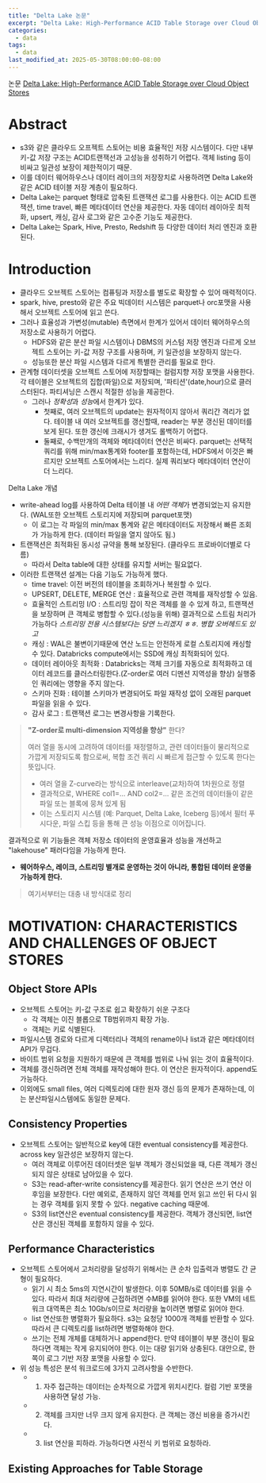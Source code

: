 ```yaml
---
title: "Delta Lake 논문"
excerpt: "Delta Lake: High-Performance ACID Table Storage over Cloud Object Stores"
categories:
  - data
tags:
  - data
last_modified_at: 2025-05-30T08:00:00-08:00
---
```


논문 [Delta Lake: High-Performance ACID Table Storage over Cloud Object Stores](https://www.vldb.org/pvldb/vol13/p3411-armbrust.pdf)

# Abstract
- s3와 같은 클라우드 오프젝트 스토어는 비용 효율적인 저장 시스템이다. 다만 내부 키-값 저장 구조는 ACID트랜잭선과 고성능을 성취하기 어렵다. 객체 listing 등이 비싸고 일관성 보장이 제한적이기 때문.
- 이를 데이터 웨어하우스나 데이터 레이크의 저장장치로 사용하려면 Delta Lake와 같은 ACID 테이블 저장 계층이 필요하다. 
- Delta Lake는 parquet 형태로 압축된 트랜잭션 로그를 사용한다. 이는 ACID 트랜잭션, time travel, 빠른 메타데이터 연산을 제공한다. 자동 데이터 레이아웃 최적화, upsert, 캐싱, 감사 로그와 같은 고수준 기능도 제공한다. 
- Delta Lake는 Spark, Hive, Presto, Redshift 등 다양한 데이터 처리 엔진과 호환된다.

# Introduction
- 클라우드 오브젝트 스토어는 컴퓨팅과 저장소를 별도로 확장할 수 있어 매력적이다.
- spark, hive, presto와 같은 주요 빅데이터 시스템은 parquet나 orc포맷을 사용해서 오브젝트 스토어에 읽고 쓴다.
- 그러나 효율성과 가변성(mutable) 측면에서 한계가 있어서 데이터 웨어하우스의 저장소로 사용하기 어렵다.
  - HDFS와 같은 분산 파일 시스템이나 DBMS의 커스텀 저장 엔진과 다르게 오브젝트 스토어는 키-값 저장 구조를 사용하며, 키 일관성을 보장하지 않는다.
  - 성능또한 분산 파일 시스템과 다르게 특별한 관리를 필요로 한다.
- 관계형 데이터셋을 오브젝트 스토어에 저장할때는 컬럼지향 저장 포맷을 사용한다. 각 테이블은 오브젝트의 집합(파일)으로 저장되며, '파티션'(date,hour)으로 클러스터된다. 파티셔닝은 스캔시 적절한 성능을 제공한다. 
  - 그러나 *정확성*과 *성능*에서 한계가 있다.
    - 첫째로, 여러 오브젝트의 update는 원자적이지 않아서 쿼리간 격리가 없다. 테이블 내 여러 오브젝트를 갱신할때, reader는 부분 갱신된 데이터를 보게 된다. 또한 갱신에 크래시가 생겨도 롤백하기 어렵다.
    - 둘째로, 수백만개의 객체와 메타데이터 연산은 비싸다. parquet는 선택적 쿼리를 위해 min/max통계와 footer를 포함하는데, HDFS에서 이것은 빠르지만 오브젝트 스토어에서는 느리다. 실제 쿼리보다 메타데이터 연산이 더 느리다.

Delta Lake 개념
- write-ahead log를 사용하여 Delta 테이블 내 *어떤 객체*가 변경되었는지 유지한다. (WAL또한 오브젝트 스토리지에 저장되며 parquet포맷)
  - 이 로그는 각 파일의 min/max 통계와 같은 메타데이터도 저장해서 빠른 조회가 가능하게 한다. (데이터 파일을 열지 않아도 됨.)
- 트랜잭션은 최적화된 동시성 규약을 통해 보장된다. (클라우드 프로바이더별로 다름)
  - 따라서 Delta table에 대한 상태를 유지할 서버는 필요없다.
- 이러한 트랜잭션 설계는 다음 기능도 가능하게 했다.
  - time travel: 이전 버전의 테이블을 조회하거나 복원할 수 있다.
  - UPSERT, DELETE, MERGE 연산 : 효율적으로 관련 객체를 재작성할 수 있음.
  - 효율적인 스트리밍 I/O : 스트리밍 잡이 작은 객체를 쓸 수 있게 하고, 트랜잭션을 보장하며 큰 객체로 병합할 수 있다.(성능을 위해) 결과적으로 스트림 처리가 가능하다  *스트리밍 전용 시스템보다는 당연 느리겠지 ㅎㅎ. 병합 오버헤드도 있고*
  - 캐싱 : WAL은 불변이기때문에 연산 노드는 안전하게 로컬 스토리지에 캐싱할 수 있다. Databricks compute에서는 SSD에 캐싱 최적화되어 있다.
  - 데이터 레이아웃 최적화 : Databricks는 객체 크기를 자동으로 최적화하고 데이터 레코드를 클러스터링한다.(Z-order로 여러 디멘션 지역성을 향상) 실행중인 쿼리에는 영향을 주지 않는다.
  - 스키마 진화 : 테이블 스키마가 변경되어도 파일 재작성 없이 오래된 parquet 파일을 읽을 수 있다.
  - 감사 로그 : 트랜잭션 로그는 변경사항을 기록한다.

> **"Z-order로 multi-dimension 지역성을 향상"** 한다?
> 
> 여러 열을 동시에 고려하여 데이터를 재정렬하고, 관련 데이터들이 물리적으로 가깝게 저장되도록 함으로써, 복합 조건 쿼리 시 빠르게 접근할 수 있도록 한다는 뜻입니다.
> - 여러 열을 Z-curve라는 방식으로 interleave(교차)하여 1차원으로 정렬
> - 결과적으로, WHERE col1=... AND col2=... 같은 조건의 데이터들이 같은 파일 또는 블록에 뭉쳐 있게 됨
> - 이는 스토리지 시스템 (예: Parquet, Delta Lake, Iceberg 등)에서 필터 푸시다운, 파일 스킵 등을 통해 큰 성능 이점으로 이어집니다.

결과적으로 위 기능들은 객체 저장소 데이터의 운영효율과 성능을 개선하고 "lakehouse" 패러다임을 가능하게 한다.
- **웨어하우스, 레이크, 스트리밍 별개로 운영하는 것이 아니라, 통합된 데이터 운영을 가능하게 한다.**

> 여기서부터는 대충 내 방식대로 정리

# MOTIVATION: CHARACTERISTICS AND CHALLENGES OF OBJECT STORES

## Object Store APIs
- 오브젝트 스토어는 키-값 구조로 쉽고 확장하기 쉬운 구조다
  - 각 객체는 이진 블롭으로 TB범위까지 확장 가능. 
  - 객체는 키로 식별된다. 
- 파일시스템 경로와 다르게 디렉터리나 객체의 rename이나 list과 같은 메타데이터 API가 무겁다.
- 바이트 범위 요청을 지원하기 때문에 큰 객체를 범위로 나눠 읽는 것이 효율적이다.
- 객체를 갱신하려면 전체 객체를 재작성해야 한다. 이 연산은 원자적이다. append도 가능하다.
- 이외에도 small files, 여러 디렉토리에 대한 원자 갱신 등의 문제가 존재하는데, 이는 분산파일시스템에도 동일한 문제다.

## Consistency Properties
- 오브젝트 스토어는 일반적으로 key에 대한 eventual consistency를 제공한다. across key 일관성은 보장하지 않는다.
  - 여러 객체로 이루어진 데이터셋은 일부 객체가 갱신되었을 때, 다른 객체가 갱신되지 않은 상태로 남아있을 수 있다.
  - S3는 read-after-write consistency를 제공한다. 읽기 연산은 쓰기 연산 이후임을 보장한다. 다만 예외로, 존재하지 않던 객체를 먼저 읽고 쓰인 뒤 다시 읽는 경우 객체를 읽지 못할 수 있다. negative caching 때문에.
  - S3의 list연산은 eventual consistency를 제공한다. 객체가 갱신되면, list연산은 갱신된 객체를 포함하지 않을 수 있다.

## Performance Characteristics
- 오브젝트 스토어에서 고처리량을 달성하기 위해서는 큰 순차 입출력과 병렬도 간 균형이 필요하다.
  - 읽기 시 최소 5ms의 지연시간이 발생한다. 이후 50MB/s로 데이터를 읽을 수 있다. 따라서 최대 처리량에 근접하려면 수MB를 읽어야 한다. 또한 VM의 네트워크 대역폭은 최소 10Gb/s이므로 처리량을 높이려면 병렬로 읽어야 한다.
  - list 연산또한 병렬화가 필요하다. s3는 요청당 1000개 객체를 반환할 수 있다. 따라서 큰 디렉토리를 list하려면 병렬화해야 한다. 
  - 쓰기는 전체 개체를 대체하거나 append한다. 만약 테이블이 부분 갱신이 필요하다면 객체는 작게 유지되어야 한다. 이는 대량 읽기와 상충된다. 대안으로, 한쪽이 로그 기반 저장 포맷을 사용할 수 있다.
- 위 성능 특성은 분석 워크로드에 3가지 고려사항을 수반한다.
  - 1) 자주 접근하는 데이터는 순차적으로 가깝게 위치시킨다. 컬럼 기반 포맷을 사용하면 달성 가능.
  - 2) 객체를 크지만 너무 크지 않게 유지한다. 큰 객체는 갱신 비용을 증가시킨다. 
  - 3) list 연산을 피하라. 가능하다면 사전식 키 범위로 요청하라.

## Existing Approaches for Table Storage
